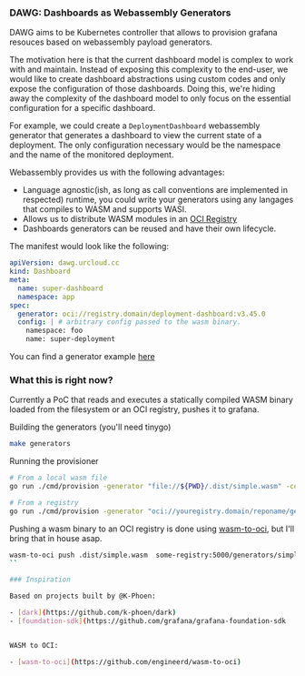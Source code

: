 ### DAWG: Dashboards as Webassembly Generators

DAWG aims to be Kubernetes controller that allows to provision grafana resouces based on webassembly payload generators.

The motivation here is that the current dashboard model is complex to work with and maintain. Instead of exposing this complexity to the end-user, we would like to create dashboard abstractions using custom codes and only expose the configuration of those dashboards. Doing this, we're hiding away the complexity of the dashboard model to only focus on the essential configuration for a specific dashboard.

For example, we could create a `DeploymentDashboard` webassembly generator that generates a dashboard to view the current state of a deployment. The only configuration necessary would be the namespace and the name of the monitored deployment.

Webassembly provides us with the following advantages:

- Language agnostic(ish, as long as call conventions are implemented in respected) runtime, you could write your generators using any langages that compiles to WASM and supports WASI.
- Allows us to distribute WASM modules in an [OCI Registry](https://github.com/engineerd/wasm-to-oci)
- Dashboards generators can be reused and have their own lifecycle.

The manifest would look like the following:

```yaml
apiVersion: dawg.urcloud.cc
kind: Dashboard
meta:
  name: super-dashboard
  namespace: app
spec:
  generator: oci://registry.domain/deployment-dashboard:v3.45.0
  config: | # arbitrary config passed to the wasm binary.
    namespace: foo
    name: super-deployment
```

You can find a generator example [here](./example/simple)

### What this is right now?

Currently a PoC that reads and executes a statically compiled WASM binary loaded from the filesystem or an OCI registry, pushes it to grafana.

Building the generators (you'll need tinygo)

```bash
make generators
```

Running the provisioner

```bash
# From a local wasm file
go run ./cmd/provision -generator "file://${PWD}/.dist/simple.wasm" -config ./example/simple/config.yaml -grafana-url=http://yourgrafanainstance  -grafana-token "yourtoken"

# From a registry
go run ./cmd/provision -generator "oci://youregistry.domain/reponame/geneatorname:tag" -config ./example/simple/config.yaml -grafana-url=http://yourgrafanainstance  -grafana-token "yourtoken"
```

Pushing a wasm binary to an OCI registry is done using [wasm-to-oci](https://github.com/engineerd/wasm-to-oci), but I'll bring that in house asap.

```bash
wasm-to-oci push .dist/simple.wasm  some-registry:5000/generators/simple:v0.0.1 --use-http
``

### Inspiration

Based on projects built by @K-Phoen:

- [dark](https://github.com/k-phoen/dark)
- [foundation-sdk](https://github.com/grafana/grafana-foundation-sdk


WASM to OCI:

- [wasm-to-oci](https://github.com/engineerd/wasm-to-oci)
